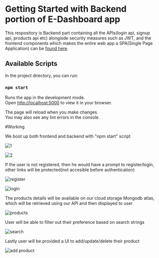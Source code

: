 # Getting Started with Backend portion of E-Dashboard app

This respository is Backend part containing all the APIs(login api, signup api, products api etc) alongisde security measures such as JWT, and the frontend components which makes the entire web app a SPA(Single Page Application) can be [found here](https://github.com/adityakrm2/E-Dashboard_Frontend).

## Available Scripts

In the project directory, you can run:

### `npm start`

Runs the app in the development mode.\
Open [http://localhost:5000](http://localhost:5000) to view it in your browser.

The page will reload when you make changes.\
You may also see any lint errors in the console.

#Working

We boot up both frontend and backend with "npm start" script

![1](https://user-images.githubusercontent.com/72596312/188275951-b47de88e-04a9-4e57-976a-aee6eba27081.png)

![2](https://user-images.githubusercontent.com/72596312/188275953-0daea585-7446-4907-aab8-4a3df1ac252c.png)

If the user is not registered, then he would have a prompt to register/login, other links will be protected(not accesible before authentication)

![register](https://user-images.githubusercontent.com/72596312/188275965-0fd4fc5b-372b-4308-badb-b8a86be99897.png)

![login](https://user-images.githubusercontent.com/72596312/188275967-d37c0789-7029-4e89-bf4f-dee735b635d0.png)

The products details will be available on our cloud storage Mongodb atlas, which will be retrieved using our API and then displayed to user

![products](https://user-images.githubusercontent.com/72596312/188275972-c5cd14a5-636c-4cb5-834e-0b90214cc32a.png)

User will be able to filter out their preference based on search strings

![search](https://user-images.githubusercontent.com/72596312/188275973-4226d10c-0df2-414e-89cc-0c038215aae6.png)

Lastly user will be provided a UI to add/update/delete their product

![add product](https://user-images.githubusercontent.com/72596312/188275980-168a4042-f88f-4ff1-b69c-abee665af91f.png)
